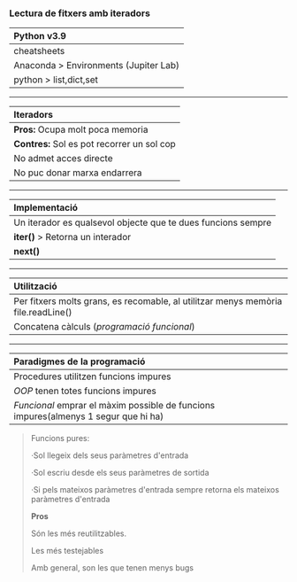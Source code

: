### Lectura de fitxers amb iteradors

|  Python v3.9 |
| :------------ |
|  cheatsheets|
|   Anaconda > Environments (Jupiter Lab)|
|   python > list,dict,set|

* * *

|  Iteradors |
| :------------ |
|  **Pros:** Ocupa molt poca memoria|
|  **Contres:** Sol es pot recorrer un sol cop|
|   No admet acces directe|
|   No puc donar marxa endarrera|

* * *

|  Implementació |
| :------------ |
|  Un iterador es qualsevol objecte que te dues funcions sempre|
|  **__iter__()** > Retorna un interador |
| **__next__()** |

* * *

|  Utilització |
| :------------ |
|  Per fitxers molts grans, es recomable, al utilitzar menys memòria file.readLine()|
|  Concatena càlculs (*programació funcional*) |

* * *

|  Paradigmes de la programació |
| :------------ |
|  Procedures utilitzen funcions impures |
|  *OOP* tenen totes funcions impures |
|  *Funcional* emprar el màxim possible de funcions impures(almenys 1  segur que hi ha) |


> Funcions pures: 
> 
>  ·Sol llegeix dels seus paràmetres d'entrada
>  
>  ·Sol escriu desde els seus paràmetres de sortida
>  
>  ·Si pels mateixos paràmetres d'entrada sempre retorna els mateixos paràmetres d'entrada
>  
> **Pros** 
> 
> Són les més reutilitzables.
> 
> Les més testejables
> 
> Amb general, son les que tenen menys bugs
